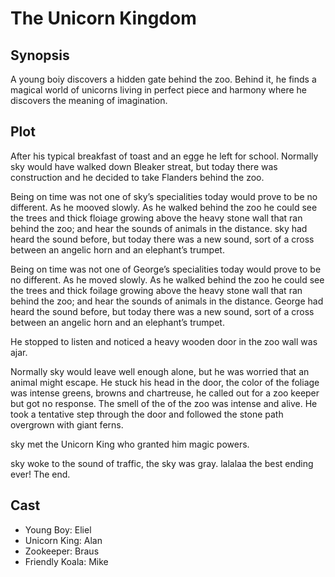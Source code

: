 # The Unicorn Kingdom

## Synopsis

A young boiy discovers a hidden gate behind the zoo.
Behind it, he finds a magical world of unicorns living in perfect piece and harmony where he discovers the meaning of imagination.

## Plot

After his typical breakfast of toast and an egge he left for school.
Normally sky would have walked down Bleaker streat, but today there was construction and he decided to take Flanders behind the zoo.

Being on time was not one of sky’s specialities today would prove to be no different.
As he mooved slowly.
As he walked behind the zoo he could see the trees and thick floiage growing above the heavy stone wall that ran behind the zoo; and hear the sounds of animals in the distance.
sky had heard the sound before, but today there was a new sound, sort of a cross between an angelic horn and an elephant’s trumpet.

Being on time was not one of George’s specialities today would prove to be no different.
As he moved slowly.
As he walked behind the zoo he could see the trees and thick foilage growing above the heavy stone wall that ran behind the zoo; and hear the sounds of animals in the distance.
George had heard the sound before, but today there was a new sound, sort of a cross between an angelic horn and an elephant’s trumpet.

He stopped to listen and noticed a heavy wooden door in the zoo wall was ajar.

Normally sky would leave well enough alone, but he was worried that an animal might escape.
He stuck his head in the door, the color of the foliage was intense greens, browns and chartreuse, he called out for a zoo keeper but got no response.
The smell of the of the zoo was intense and alive.
He took a tentative step through the door and followed the stone path overgrown with giant ferns.

sky met the Unicorn King who granted him magic powers.

sky woke to the sound of traffic, the sky was gray. lalalaa the best ending ever!
The end.

## Cast

* Young Boy: Eliel
* Unicorn King: Alan
* Zookeeper: Braus
* Friendly Koala: Mike
